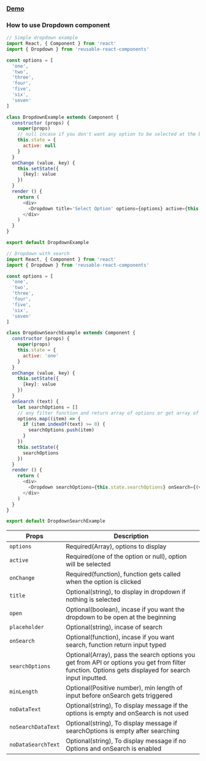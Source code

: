 ### [Demo](https://gallant4473.github.io/docs/#/dropdown)
### How to use Dropdown component
```js
// Simple dropdown example
import React, { Component } from 'react'
import { Dropdown } from 'reusable-react-components'

const options = [
  'one',
  'two',
  'three',
  'four',
  'five',
  'six',
  'seven'
]

class DropdownExample extends Component {
  constructor (props) {
    super(props)
    // null incase if you don't want any option to be selected at the beginning otherwise, any one of the option
    this.state = {
      active: null
    }
  }
  onChange (value, key) {
    this.setState({
      [key]: value
    })
  }
  render () {
    return (
      <div>
        <Dropdown title='Select Option' options={options} active={this.state.active} onChange={(value) => this.onChange(value, 'active')} />
      </div>
    )
  }
}

export default DropdownExample
```
```js
// Dropdown with search
import React, { Component } from 'react'
import { Dropdown } from 'reusable-react-components'

const options = [
  'one',
  'two',
  'three',
  'four',
  'five',
  'six',
  'seven'
]

class DropdownSearchExample extends Component {
  constructor (props) {
    super(props)
    this.state = {
      active: 'one'
    }
  }
  onChange (value, key) {
    this.setState({
      [key]: value
    })
  }
  onSearch (text) {
    let searchOptions = []
    // any filter function and return array of options or get array of options from API
    options.map((item) => {
      if (item.indexOf(text) >= 0) {
        searchOptions.push(item)
      }
    })
    this.setState({
      searchOptions
    })
  }
  render () {
    return (
      <div>
        <Dropdown searchOptions={this.state.searchOptions} onSearch={(value) => this.onSearch(value)} minLength={1} title='Select Option' options={options} active={this.state.active} onChange={(value) => this.onChange(value, 'active')} />
      </div>
    )
  }
}

export default DropdownSearchExample
```

Props                     | Description
------------------------|-----------
`options`                | Required(Array), options to display
`active`                | Required(one of the option or null), option will be selected
`onChange`   | Required(function), function gets called when the option is clicked
`title`        | Optional(string), to display in dropdown if nothing is selected
`open`       | Optional(boolean), incase if you want the dropdown to be open at the beginning
`placeholder`   | Optional(string), incase of search
`onSearch`   | Optional(function), incase if you want search, function return input typed
`searchOptions`   | Optional(Array), pass the search options you get from API or options you get from filter function. Options gets displayed for search input inputted.
`minLength`  | Optional(Positive number), min length of input before onSearch gets triggered
`noDataText`   | Optional(string), To display message if the options is empty and onSearch is not used
`noSearchDataText`  | Optional(string), To display message if searchOptions is empty after searching
`noDataSearchText`  | Optional(string), To display message if no Options and onSearch is enabled
